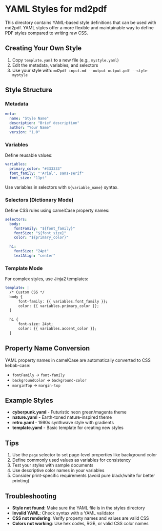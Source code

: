 # YAML Styles for md2pdf

This directory contains YAML-based style definitions that can be used with md2pdf. YAML styles offer a more flexible and maintainable way to define PDF styles compared to writing raw CSS.

## Creating Your Own Style

1. Copy `template.yaml` to a new file (e.g., `mystyle.yaml`)
2. Edit the metadata, variables, and selectors
3. Use your style with: `md2pdf input.md --output output.pdf --style mystyle`

## Style Structure

### Metadata
```yaml
meta:
  name: "Style Name"
  description: "Brief description"
  author: "Your Name"
  version: "1.0"
```

### Variables
Define reusable values:
```yaml
variables:
  primary_color: "#333333"
  font_family: "'Arial', sans-serif"
  font_size: "11pt"
```

Use variables in selectors with `${variable_name}` syntax.

### Selectors (Dictionary Mode)
Define CSS rules using camelCase property names:
```yaml
selectors:
  body:
    fontFamily: "${font_family}"
    fontSize: "${font_size}"
    color: "${primary_color}"
  
  h1:
    fontSize: "24pt"
    textAlign: "center"
```

### Template Mode
For complex styles, use Jinja2 templates:
```yaml
template: |
  /* Custom CSS */
  body {
      font-family: {{ variables.font_family }};
      color: {{ variables.primary_color }};
  }
  
  h1 {
      font-size: 24pt;
      color: {{ variables.accent_color }};
  }
```

## Property Name Conversion

YAML property names in camelCase are automatically converted to CSS kebab-case:
- `fontFamily` → `font-family`
- `backgroundColor` → `background-color`
- `marginTop` → `margin-top`

## Example Styles

- **cyberpunk.yaml** - Futuristic neon green/magenta theme
- **nature.yaml** - Earth-toned nature-inspired theme  
- **retro.yaml** - 1980s synthwave style with gradients
- **template.yaml** - Basic template for creating new styles

## Tips

1. Use the `page` selector to set page-level properties like background color
2. Define commonly used values as variables for consistency
3. Test your styles with sample documents
4. Use descriptive color names in your variables
5. Consider print-specific requirements (avoid pure black/white for better printing)

## Troubleshooting

- **Style not found**: Make sure the YAML file is in the styles directory
- **Invalid YAML**: Check syntax with a YAML validator
- **CSS not rendering**: Verify property names and values are valid CSS
- **Colors not working**: Use hex codes, RGB, or valid CSS color names